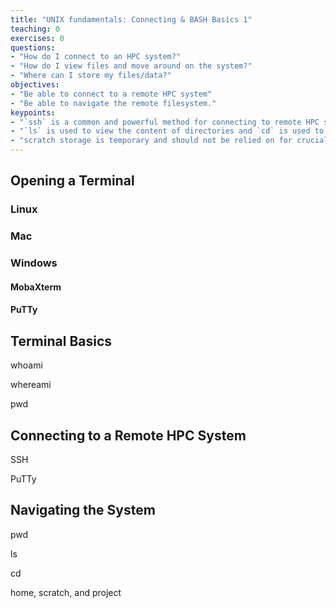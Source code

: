 ```yaml
---
title: "UNIX fundamentals: Connecting & BASH Basics 1"
teaching: 0
exercises: 0
questions:
- "How do I connect to an HPC system?"
- "How do I view files and move around on the system?"
- "Where can I store my files/data?"
objectives:
- "Be able to connect to a remote HPC system"
- "Be able to navigate the remote filesystem."
keypoints:
- "`ssh` is a common and powerful method for connecting to remote HPC systems."
- "`ls` is used to view the content of directories and `cd` is used to move around the directory structure."
- "scratch storage is temporary and should not be relied on for crucial data beyond a short period of time."
---
```


## Opening a Terminal

### Linux  

### Mac

### Windows

#### MobaXterm

#### PuTTy


## Terminal Basics

whoami

whereami

pwd

## Connecting to a Remote HPC System

SSH

PuTTy

## Navigating the System

pwd

ls

cd

home, scratch, and project
